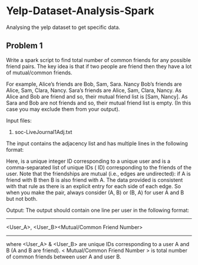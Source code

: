 # Yelp-Dataset-Analysis-Spark
Analysing the yelp dataset to get specific data.

## Problem 1
Write a spark script to find total number of common friends for any possible friend pairs. The key idea is that if two people are friend then they have a lot of mutual/common friends.

For example,
Alice’s friends are Bob, Sam, Sara.
Nancy Bob’s friends are Alice, Sam, Clara, Nancy.
Sara’s friends are Alice, Sam, Clara, Nancy.
As Alice and Bob are friend and so, their mutual friend list is [Sam, Nancy].
As Sara and Bob are not friends and so, their mutual friend list is empty. (In this case you may exclude them from your output).

Input files:
1. soc-LiveJournal1Adj.txt

The input contains the adjacency list and has multiple lines in the following format:
<User><TAB><Friends>
  
Here, <User> is a unique integer ID corresponding to a unique user and <Friends> is a comma-separated list of unique IDs (<User> ID) corresponding to the friends of the user. Note that the friendships are mutual (i.e., edges are undirected): if A is friend with B then B is also friend with A. The data provided is consistent with that rule as there is an explicit entry for each side of each edge. So when you make the pair, always consider (A, B) or (B, A) for user A and B but not both.

Output: The output should contain one line per user in the following format:
***
<User_A>, <User_B><TAB><Mutual/Common Friend Number>
***  
where <User_A> & <User_B> are unique IDs corresponding to a user A and B (A and B are friend). < Mutual/Common Friend Number > is total number of common friends between user A and user B.

